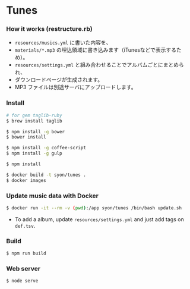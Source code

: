 Tunes
=====

### How it works (restructure.rb)

- `resources/musics.yml` に書いた内容を、
- `materials/*.mp3` の埋込領域に書き込みます（iTunesなどで表示するため）。
- `resources/settings.yml` と組み合わせることでアルバムごとにまとめられ、
- ダウンロードページが生成されます。
- MP3 ファイルは別途サーバにアップロードします。

### Install

```sh
# for gem taglib-ruby
$ brew install taglib

$ npm install -g bower
$ bower install

$ npm install -g coffee-script
$ npm install -g gulp

$ npm install

$ docker build -t syon/tunes .
$ docker images
```

### Update music data with Docker

```sh
$ docker run -it --rm -v (pwd):/app syon/tunes /bin/bash update.sh
```

- To add a album, update `resources/settings.yml` and just add tags on `def.tsv`.

### Build

```sh
$ npm run build
```

### Web server

```sh
$ node serve
```
